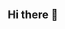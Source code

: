 ## Hi there 👋

<!--
**Hi 👋 My nameHi 👋 My name is Anne njeri nganga
==================================

Developer
---------

I'm a currently diving into languages like HTML and JavaScript. My goal in this field is to create efficiently working programs. I look forward to work with different organizations engaging in different products and do my best.

* 🌍  I'm based in Kenya
* ✉️  You can contact me at [annganga13@gmail.com](mailto:annganga13@gmail.com)
* 🧠  I'm learning HTML, CSS languages
* 🤝  I'm open to collaborating on Different projects
* ⚡  I'm open to any project

<a href="https://www.github.com/Anne-nganga" target="_blank" rel="noreferrer"><img
src="https://img.shields.io/github/followers/Anne-nganga?logo=github&style=for-the-badge&color=0891b2&labelColor=1c1917" /></a>

### Skills


<p align="left">
<a href="https://developer.mozilla.org/en-US/docs/Web/JavaScript" target="_blank" rel="noreferrer"><img src="https://raw.githubusercontent.com/danielcranney/readme-generator/main/public/icons/skills/javascript-colored.svg" width="36" height="36" alt="JavaScript" /></a>
</p>


### Socials

<p align="left"> <a href="https://www.github.com/Anne-nganga" target="_blank" rel="noreferrer"> <picture> <source media="(prefers-color-scheme: dark)" srcset="https://raw.githubusercontent.com/danielcranney/readme-generator/main/public/icons/socials/github-dark.svg" /> <source media="(prefers-color-scheme: light)" srcset="https://raw.githubusercontent.com/danielcranney/readme-generator/main/public/icons/socials/github.svg" /> <img src="https://raw.githubusercontent.com/danielcranney/readme-generator/main/public/icons/socials/github.svg" width="32" height="32" /> </picture> </a></p>

### Badges

<b>My GitHub Stats</b>

<a href="http://www.github.com/Anne-nganga"><img src="https://github-readme-stats.vercel.app/api?username=Anne-nganga&show_icons=true&hide=&count_private=true&title_color=0891b2&text_color=ffffff&icon_color=0891b2&bg_color=1c1917&hide_border=true&show_icons=true" alt="Anne-nganga's GitHub stats" /></a>

<a href="http://www.github.com/Anne-nganga"><img src="https://github-readme-streak-stats.herokuapp.com/?user=Anne-nganga&stroke=ffffff&background=1c1917&ring=0891b2&fire=0891b2&currStreakNum=ffffff&currStreakLabel=0891b2&sideNums=ffffff&sideLabels=ffffff&dates=ffffff&hide_border=true" /></a>

<a href="http://www.github.com/Anne-nganga"><img src="https://github-readme-activity-graph.cyclic.app/graph?username=Anne-nganga&bg_color=1c1917&color=ffffff&line=0891b2&point=ffffff&area_color=1c1917&area=true&hide_border=true&custom_title=GitHub%20Commits%20Graph" alt="GitHub Commits Graph" /></a>

<a href="https://github.com/Anne-nganga" align="left"><img src="https://github-readme-stats.vercel.app/api/top-langs/?username=Anne-nganga&langs_count=10&title_color=0891b2&text_color=ffffff&icon_color=0891b2&bg_color=1c1917&hide_border=true&locale=en&custom_title=Top%20%Languages" alt="Top Languages" /></a>

<b>Top Repositories</b>

<div width="100%" align="center"></div><br /><br /><br /><br /><br /><br /><br />
                    
